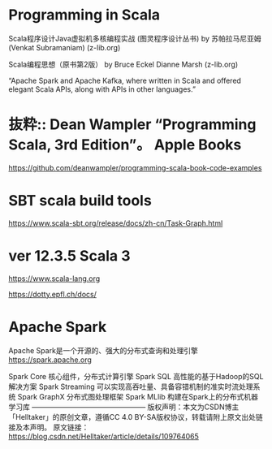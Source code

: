 # Programming in Scala

Scala程序设计Java虚拟机多核编程实战 (图灵程序设计丛书) by 苏帕拉马尼亚姆(Venkat Subramaniam) (z-lib.org)

Scala编程思想（原书第2版） by Bruce Eckel Dianne Marsh (z-lib.org)

“Apache Spark and Apache Kafka, where written in Scala and offered elegant Scala APIs, along with APIs in other languages.”

# 抜粋:: Dean Wampler  “Programming Scala, 3rd Edition”。 Apple Books 
https://github.com/deanwampler/programming-scala-book-code-examples

# SBT scala build tools
https://www.scala-sbt.org/release/docs/zh-cn/Task-Graph.html

# ver 12.3.5 Scala 3
https://www.scala-lang.org

https://dotty.epfl.ch/docs/


# Apache Spark
Apache Spark是一个开源的、强大的分布式查询和处理引擎
https://spark.apache.org

Spark Core
核心组件，分布式计算引擎
Spark SQL
高性能的基于Hadoop的SQL解决方案
Spark Streaming
可以实现高吞吐量、具备容错机制的准实时流处理系统
Spark GraphX
分布式图处理框架
Spark MLlib
构建在Spark上的分布式机器学习库
————————————————
版权声明：本文为CSDN博主「Helltaker」的原创文章，遵循CC 4.0 BY-SA版权协议，转载请附上原文出处链接及本声明。
原文链接：https://blog.csdn.net/Helltaker/article/details/109764065


